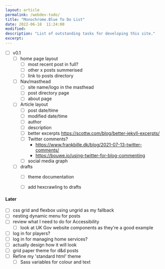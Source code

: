 ```yaml
---
layout: article
permalink: /webdev-todo/
title: "Monochrome.Blue To Do List"
date: 2022-06-18  11:24:00
modified: 
description: "List of outstanding tasks for developing this site."
excerpt: 
---
```


* [ ] v0.1
    * [ ] home page layout
        * [ ] most recent post in full?
        * [ ] other x posts summerised
        * [ ] link to posts directory
    * [ ] Nav/masthead
        * [ ] site name/logo in the masthead
        * [ ] post directory page
        * [ ] about page
    * [ ] Article layout
        * [ ] post date/time
        * [ ] modified date/time
        * [ ] author
        * [ ] description
        * [ ] better excerpts https://scottw.com/blog/better-jekyll-excerpts/
        * [ ] Twitter comments?
            - https://www.frankbille.dk/blog/2021-07-13-twitter-comments/
            - https://bouwe.io/using-twitter-for-blog-commenting
        * [ ] social media graph
    * [ ] drafts
        * [ ] theme documentation
        * [ ] add hexcrawling to drafts


<h4>Later</h4>

* [ ] css grid and flexbox using ungrid as my fallback
* [ ] nesting dynamic menu for posts
* [ ] review what I need to do for Accessibility 
    * [ ] look at UK Gov website components as they're a good example
* [ ] log in for players?
* [ ] log in for managing home services? 
* [ ] actually design how it will look
* [ ] grid paper theme for d&d posts
* [ ] Refine my 'standard html' theme
    * [ ] Sass variables for colour and text
